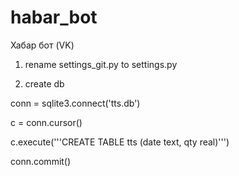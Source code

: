 # habar_bot
Хабар бот (VK)

1) rename settings_git.py to settings.py

2) create db

conn = sqlite3.connect('tts.db')

c = conn.cursor()

c.execute('''CREATE TABLE tts (date text, qty real)''')
              
conn.commit()

